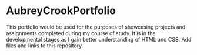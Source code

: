 # AubreyCrookPortfolio
This portfolio would be used for the purposes of showcasing projects and assignments completed during my course of study.  It is in the developmental stages as I gain better understanding of HTML and CSS. Add files and links to this repository.
